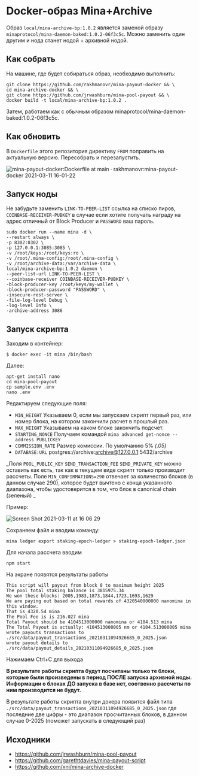 Docker-образ Mina+Archive
=========================

Образ `local/mina-archive-bp:1.0.2` является заменой образу 
`minaprotocol/mina-daemon-baked:1.0.2-06f3c5c`. Можно заменить 
один другим и нода станет нодой + архивной нодой.

Как собрать
-----------

На машине, где будет собираться образ, необходимо выполнить:

```
git clone https://github.com/rakhmanovr/mina-payout-docker && \
cd mina-archive-docker && \
git clone https://github.com/jrwashburn/mina-pool-payout && \
docker build -t local/mina-archive-bp:1.0.2 .
```

Затем, работаем как с обычным образом minaprotocol/mina-daemon-baked:1.0.2-06f3c5c.

Как обновить
-----------

В `Dockerfile` этого репозитория директиву `FROM` поправить на актуальную версию. Пересобрать и перезапустить.

![mina-payout-docker:Dockerfile at main · rakhmanovr:mina-payout-docker 2021-03-11 16-01-22](https://user-images.githubusercontent.com/16775625/110784487-310a0900-8283-11eb-9e10-edf8488c9ecf.png)

Запуск ноды
-----------

Не забудьте заменить `LINK-TO-PEER-LIST` ссылка на списко пиров, `COINBASE-RECEIVER-PUBKEY` в случае если хотите получать награду на адрес отличный от Block Producer и `PASSWORD` ваш пароль.

```
sudo docker run --name mina -d \
--restart always \
-p 8302:8302 \
-p 127.0.0.1:3085:3085 \
-v /root/keys:/root/keys:ro \
-v /root/.mina-config:/root/.mina-config \
-v /root/archive-data:/var/archive-data \
local/mina-archive-bp:1.0.2 daemon \
--peer-list-url LINK-TO-PEER-LIST \
--coinbase-receiver COINBASE-RECEIVER-PUBKEY \
-block-producer-key /root/keys/my-wallet \
-block-producer-password "PASSWORD" \
-insecure-rest-server \
-file-log-level Debug \
-log-level Info \
-archive-address 3086
```

Запуск скрипта
-----------

Заходим в контейнер:

```
$ docker exec -it mina /bin/bash
```

Далее:

```
apt-get install nano
cd mina-pool-payout
cp sample.env .env
nano .env
```

Редактируем следующие поля:

* `MIN_HEIGHT` Указываем 0, если мы запускаем скрипт первый раз, или номер блока, на котором закончили расчет в прошлый раз.
* `MAX_HEIGHT` Указываем на каком блоке закончить подсчет. 
* `STARTING_NONCE` Получаем командой `mina advanced get-nonce --address PUBLICKEY`
* `COMMISSION_RATE` Размер комиссии. По умолчанию 5% _(.05)_
* `DATABASE:URL` postgres://archive:archive@127.0.0.1:5432/archive

_Поля `POOL_PUBLIC_KEY` `SEND_TRANSACTION_FEE` `SEND_PRIVATE_KEY` можно оставить как есть, так как в текущем виде скрипт только производит рассчеты. Поле `MIN_CONFIRMATIONS=290` отвечает за количество блоков (в данном случае 290), которое будет вычтено с конца указанного диапазона, чтобы удостоверится в том, что блок в canonical chain (зеленый) _

Пример:

![Screen Shot 2021-03-11 at 16 06 29](https://user-images.githubusercontent.com/16775625/110785019-d91fd200-8283-11eb-8191-5ee9ef43e7ad.png)


Сохраняем файл и вводим команду:  

```
mina ledger export staking-epoch-ledger > staking-epoch-ledger.json
```

Для начала рассчета вводим 

```
npm start
```
На экране появятся результаты работы
```
This script will payout from block 0 to maximum height 2025
The pool total staking balance is 3815975.34
We won these blocks: 2005,1983,1873,1844,1723,1693,1629
We are paying out based on total rewards of 4320540000000 nanomina in this window.
That is 4320.54 mina
The Pool Fee is is 216.027 mina
Total Payout should be 4104513000000 nanomina or 4104.513 mina
The Total Payout is actually: 4104513000005 nm or 4104.513000005 mina
wrote payouts transactions to ./src/data/payout_transactions_20210311094926685_0_2025.json
wrote payout details to ./src/data/payout_details_20210311094926685_0_2025.json
```

Нажимаем Ctrl+C для выхода

**В результате работы скрипта будут посчитаны только те блоки, которые были произведены в 
период ПОСЛЕ запуска архивной ноды. Информации о блоках ДО запуска в базе нет, соотвенно 
рассчеты по ним производится не будут.**

В результате работы скрипта внутри докера появится файл типа `./src/data/payout_transactions_20210311094926685_0_2025.json` 
где последние две цифры - это диапазон просчитанных блоков, в данном случае 0-2025 (поможет запускать в следующий раз)


Исходники
-----------

* https://github.com/jrwashburn/mina-pool-payout
* https://github.com/garethtdavies/mina-payout-script
* https://github.com/xni/mina-archive-docker

